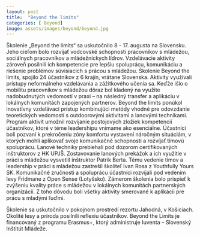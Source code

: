 ```yaml
---
layout: post
title:  "Beyond the limits"
categories: [ Beyond]
image: assets/images/beyond/beyond.jpg
---
```

Školenie „Beyond the limits“ sa uskutočnilo 8 - 17. augusta na Slovensku. Jeho cieľom bolo rozvíjať vodcovské schopnosti pracovníkov s mládežou, sociálnych pracovníkov a mládežníckych lídrov. Vzdelávacie aktivity zároveň posilnili ich kompetencie pre lepšiu spoluprácu, komunikáciu a riešenie problémov súvisiacich s prácou s mládežou.
Školenie Beyond the limits, spojilo 24 účastníkov z 6 krajín, vrátane Slovenska. Aktivity využívali prístupy neformálneho vzdelávania a zážitkového učenia sa. Keďže išlo o mobilitu pracovníkov s mládežou dôraz bol kladený na využite nadobudnutých vedomostí v praxi – na následný transfer a aplikáciu v lokálnych komunitách zapojených partnerov.
Beyond the limits ponúkol inovatívny vzdelávací prístup kombinujúci metódy vhodné pre odovzdanie teoretických vedomostí s outdoorovými aktivitami a lanovými technikami. Program aktivít umožnil rozvíjanie postojových zložiek kompetencií účastníkov, ktoré v téme leadershipu vnímame ako esenciálne. Účastníci boli pozvaní k prekročeniu zóny komfortu vystavení náročným situáciám, v ktorých mohli aplikovať svoje komunikačné schopnosti a rozvíjať tímovú spoluprácu. Lanové techniky prebiehali pod dozorom certifikovaných inštruktorov z HK UPJŠ. Zostavovanie lanových prekážok a ich využitie v práci s mládežou vysvetlil inštruktor Patrik Berta. Tému vedenie tímov a leadership v práci s mládežou zastrešil školiteľ Ivan Rosa z Youthfully Yours SK. Komunikačné zručnosti a spoluprácu účastníci rozvíjali pod vedením Ievy Fridmane z Open Sense (Lotyšsko).
Zámerom školenia bolo prispieť k zvýšeniu kvality práce s mládežou v lokálnych komunitách partnerských organizácií. Z toho dôvodu boli všetky aktivity smerované k aplikácii pre prácu s mladými ľuďmi.

Školenie sa uskutočnilo v pokojnom prostredí rezortu Jahodná, v Košiciach. Okolité lesy a príroda posilnili reflexiu účastníkov. Beyond the Limits je financovaný z programu Erasmus+, ktorý administruje Iuventa – Slovenský Inštitút Mládeže.
